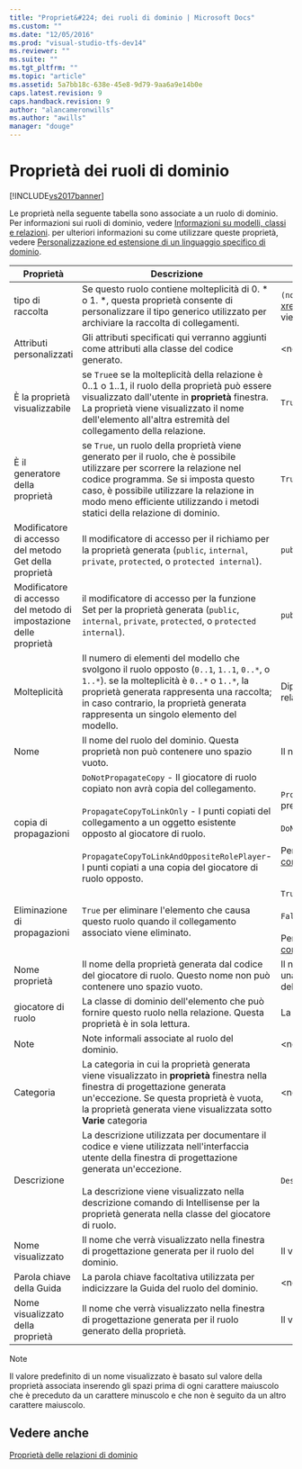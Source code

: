 ```yaml
---
title: "Propriet&#224; dei ruoli di dominio | Microsoft Docs"
ms.custom: ""
ms.date: "12/05/2016"
ms.prod: "visual-studio-tfs-dev14"
ms.reviewer: ""
ms.suite: ""
ms.tgt_pltfrm: ""
ms.topic: "article"
ms.assetid: 5a7bb18c-638e-45e8-9d79-9aa6a9e14b0e
caps.latest.revision: 9
caps.handback.revision: 9
author: "alancameronwills"
ms.author: "awills"
manager: "douge"
---
```

# Propriet&#224; dei ruoli di dominio
[!INCLUDE[vs2017banner](../code-quality/includes/vs2017banner.md)]

Le proprietà nella seguente tabella sono associate a un ruolo di dominio.  Per informazioni sui ruoli di dominio, vedere [Informazioni su modelli, classi e relazioni](../modeling/understanding-models-classes-and-relationships.md).  per ulteriori informazioni su come utilizzare queste proprietà, vedere [Personalizzazione ed estensione di un linguaggio specifico di dominio](../modeling/customizing-and-extending-a-domain-specific-language.md).  
  
|Proprietà|Descrizione|Predefinito|  
|---------------|-----------------|-----------------|  
|tipo di raccolta|Se questo ruolo contiene molteplicità di 0. \* o 1. \*, questa proprietà consente di personalizzare il tipo generico utilizzato per archiviare la raccolta di collegamenti.|`(none)`\-  <xref:Microsoft.VisualStudio.Modeling.LinkedElementCollection%601> viene utilizzato|  
|Attributi personalizzati|Gli attributi specificati qui verranno aggiunti come attributi alla classe del codice generato.|\<nessuno\>|  
|È la proprietà visualizzabile|se `True`e se la molteplicità della relazione è 0..1 o 1..1, il ruolo della proprietà può essere visualizzato dall'utente in  **proprietà** finestra.  La proprietà viene visualizzato il nome dell'elemento all'altra estremità del collegamento della relazione.|`True`|  
|È il generatore della proprietà|se `True`, un ruolo della proprietà viene generato per il ruolo, che è possibile utilizzare per scorrere la relazione nel codice programma.  Se si imposta questo caso, è possibile utilizzare la relazione in modo meno efficiente utilizzando i metodi statici della relazione di dominio.|`True`|  
|Modificatore di accesso del metodo Get della proprietà|Il modificatore di accesso per il richiamo per la proprietà generata \(`public`,  `internal`,  `private`,  `protected`, o  `protected internal`\).|`public`|  
|Modificatore di accesso del metodo di impostazione delle proprietà|il modificatore di accesso per la funzione Set per la proprietà generata \(`public`,  `internal`,  `private`,  `protected`, o  `protected internal`\).|`public`|  
|Molteplicità|Il numero di elementi del modello che svolgono il ruolo opposto \(`0..1`,  `1..1`,  `0..*`, o  `1..*`\).  se la molteplicità è `0..*` o  `1..*`, la proprietà generata rappresenta una raccolta; in caso contrario, la proprietà generata rappresenta un singolo elemento del modello.|Dipende dal tipo di relazione e se questo è l'origine o il ruolo della relazione.|  
|Nome|Il nome del ruolo del dominio.  Questa proprietà non può contenere uno spazio vuoto.|Il nome della classe di dominio del giocatore di ruolo per il ruolo.|  
|copia di propagazioni|`DoNotPropagateCopy` \- Il giocatore di ruolo copiato non avrà copia del collegamento.<br /><br /> `PropagateCopyToLinkOnly` \- I punti copiati del collegamento a un oggetto esistente opposto al giocatore di ruolo.<br /><br /> `PropagateCopyToLinkAndOppositeRolePlayer`\- I punti copiati a una copia del giocatore di ruolo opposto.|`PropagateCopyToLinkAndOppositeRolePlayer` per i ruoli di origine dei precedenti.<br /><br /> `DoNotPropagateCopy` per altri ruoli.<br /><br /> Per ulteriori informazioni, vedere [Personalizzazione del comportamento di copia](../modeling/customizing-copy-behavior.md).|  
|Eliminazione di propagazioni|`True` per eliminare l'elemento che causa questo ruolo quando il collegamento associato viene eliminato.|`True` per la destinazione di un ruolo che utilizza.<br /><br /> `False` per altri ruoli.<br /><br /> Per ulteriori informazioni, vedere [Personalizzazione del comportamento di eliminazione](../modeling/customizing-deletion-behavior.md).|  
|Nome proprietà|Il nome della proprietà generata dal codice del giocatore di ruolo.  Questo nome non può contenere uno spazio vuoto.|Il nome del ruolo opposto se questo ruolo contiene a zero\-a\-u'o di una molteplicità uno\-a\-uno; in caso contrario, il nome pluralizzato del ruolo opposto.|  
|giocatore di ruolo|La classe di dominio dell'elemento che può fornire questo ruolo nella relazione.  Questa proprietà è in sola lettura.|La classe di dominio del giocatore di ruolo per il ruolo.|  
|Note|Note informali associate al ruolo del dominio.|\<nessuno\>|  
|Categoria|La categoria in cui la proprietà generata viene visualizzato in **proprietà** finestra nella finestra di progettazione generata un'eccezione.  Se questa proprietà è vuota, la proprietà generata viene visualizzata sotto **Varie** categoria|\<nessuno\>|  
|Descrizione|La descrizione utilizzata per documentare il codice e viene utilizzata nell'interfaccia utente della finestra di progettazione generata un'eccezione.<br /><br /> La descrizione viene visualizzato nella descrizione comando di Intellisense per la proprietà generata nella classe del giocatore di ruolo.|`Description for` *il nome completo del ruolo*|  
|Nome visualizzato|Il nome che verrà visualizzato nella finestra di progettazione generata per il ruolo del dominio.|Il valore di modificare la proprietà name.|  
|Parola chiave della Guida|La parola chiave facoltativa utilizzata per indicizzare la Guida del ruolo del dominio.|\<nessuno\>|  
|Nome visualizzato della proprietà|Il nome che verrà visualizzato nella finestra di progettazione generata per il ruolo generato della proprietà.|Il valore di modificare la proprietà name proprietà.|  
  
> [!NOTE]
>  Il valore predefinito di un nome visualizzato è basato sul valore della proprietà associata inserendo gli spazi prima di ogni carattere maiuscolo che è preceduto da un carattere minuscolo e che non è seguito da un altro carattere maiuscolo.  
  
## Vedere anche  
 [Proprietà delle relazioni di dominio](../modeling/properties-of-domain-relationships.md)